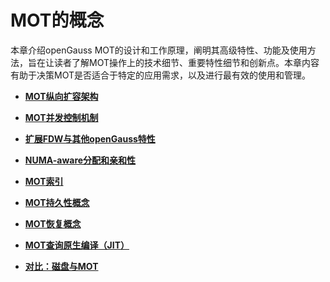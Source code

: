 # MOT的概念<a name="ZH-CN_TOPIC_0280525152"></a>

本章介绍openGauss MOT的设计和工作原理，阐明其高级特性、功能及使用方法，旨在让读者了解MOT操作上的技术细节、重要特性细节和创新点。本章内容有助于决策MOT是否适合于特定的应用需求，以及进行最有效的使用和管理。

-   **[MOT纵向扩容架构](MOT纵向扩容架构.md)**  

-   **[MOT并发控制机制](MOT并发控制机制.md)**  

-   **[扩展FDW与其他openGauss特性](扩展FDW与其他openGauss特性.md)**  

-   **[NUMA-aware分配和亲和性](NUMA-aware分配和亲和性.md)**  

-   **[MOT索引](MOT索引.md)**  

-   **[MOT持久性概念](MOT持久性概念.md)**  

-   **[MOT恢复概念](MOT恢复概念.md)**  

-   **[MOT查询原生编译（JIT）](MOT查询原生编译_JIT.md)**  

-   **[对比：磁盘与MOT](对比-磁盘与MOT.md)**  


